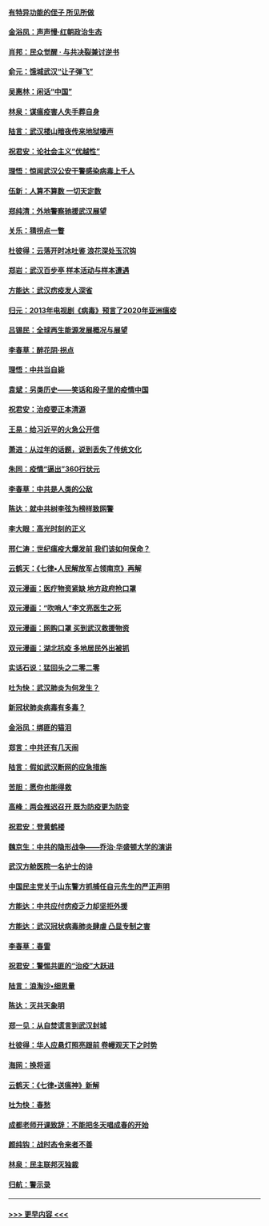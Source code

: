 #### [有特异功能的侄子 所见所做](../pages/nsc993/n11901154.md?t=02281802) 
#### [金浴凤：声声慢‧红朝政治生态](../pages/nsc993/n11899553.md?t=02281802) 
#### [肖邦：民众觉醒 · 与共决裂兼讨逆书](../pages/nsc993/n11898435.md?t=02281802) 
#### [俞元：饿城武汉“让子弹飞”](../pages/nsc993/n11898344.md?t=02281802) 
#### [吴惠林：闲话“中国”](../pages/nsc993/n11898182.md?t=02281802) 
#### [林泉：谋瘟疫害人失手葬自身](../pages/nsc993/n11897892.md?t=02281802) 
#### [陆言：武汉楼山暗夜传来地狱嚎声](../pages/nsc993/n11897033.md?t=02281802) 
#### [祝君安：论社会主义“优越性”](../pages/nsc993/n11897005.md?t=02281802) 
#### [理悟：惊闻武汉公安干警感染病毒上千人](../pages/nsc993/n11896947.md?t=02281802) 
#### [伍新：人算不算数 一切天定数](../pages/nsc993/n11893372.md?t=02281802) 
#### [郑纯清：外地警察驰援武汉展望](../pages/nsc993/n11893115.md?t=02281802) 
#### [关乐：猜拐点一瞥](../pages/nsc993/n11893020.md?t=02281802) 
#### [杜彼得：云落开时冰吐鉴 浪花深处玉沉钩](../pages/nsc993/n11892107.md?t=02281802) 
#### [郑岩：武汉百步亭 样本活动与样本遭遇](../pages/nsc993/n11892310.md?t=02281802) 
#### [方能达：武汉疠疫发人深省](../pages/nsc993/n11891376.md?t=02281802) 
#### [归元：2013年电视剧《病毒》预言了2020年亚洲瘟疫](../pages/nsc993/n11891126.md?t=02281802) 
#### [吕锡民：全球再生能源发展概况与展望](../pages/nsc993/n11890613.md?t=02281802) 
#### [李春草：醉花阴·拐点](../pages/nsc993/n11890567.md?t=02281802) 
#### [理悟：中共当自毙](../pages/nsc993/n11890559.md?t=02281802) 
#### [袁斌：另类历史——笑话和段子里的疫情中国](../pages/nsc993/n11889243.md?t=02281802) 
#### [祝君安：治疫要正本清源](../pages/nsc993/n11889085.md?t=02281802) 
#### [王易：给习近平的火急公开信](../pages/nsc993/n11888225.md?t=02281802) 
#### [萧进：从过年的话题，说到丢失了传统文化](../pages/nsc993/n11887732.md?t=02281802) 
#### [朱同：疫情“逼出”360行状元](../pages/nsc993/n11887678.md?t=02281802) 
#### [李春草：中共是人类的公敌](../pages/nsc993/n11887656.md?t=02281802) 
#### [陈达：就中共树李弦为榜样致网警](../pages/nsc993/n11887625.md?t=02281802) 
#### [李大眼：高光时刻的正义](../pages/nsc993/n11887585.md?t=02281802) 
#### [邢仁涛：世纪瘟疫大爆发前 我们该如何保命？](../pages/nsc993/n11887535.md?t=02281802) 
#### [云鹤天：《七律▪人民解放军占领南京》再解](../pages/nsc993/n11887524.md?t=02281802) 
#### [双元漫画：医疗物资紧缺 地方政府抢口罩](../pages/nsc993/n11884744.md?t=02281802) 
#### [双元漫画：“吹哨人”李文亮医生之死](../pages/nsc993/n11884705.md?t=02281802) 
#### [双元漫画：网购口罩 买到武汉救援物资](../pages/nsc993/n11884670.md?t=02281802) 
#### [双元漫画：湖北抗疫 多地居民外出被抓](../pages/nsc993/n11884643.md?t=02281802) 
#### [实话石说：猛回头之二零二零](../pages/nsc993/n11883968.md?t=02281802) 
#### [吐为快：武汉肺炎为何发生？](../pages/nsc993/n11882180.md?t=02281802) 
#### [新冠状肺炎病毒有多毒？](../pages/nsc993/n11881790.md?t=02281802) 
#### [金浴凤：绑匪的猫泪](../pages/nsc993/n11880664.md?t=02281802) 
#### [郑言：中共还有几天闹](../pages/nsc993/n11880645.md?t=02281802) 
#### [陆言：假如武汉断网的应急措施](../pages/nsc993/n11880619.md?t=02281802) 
#### [苦胆：愿你也能得救](../pages/nsc993/n11880601.md?t=02281802) 
#### [高峰：两会推迟召开  既为防疫更为防变](../pages/nsc993/n11879977.md?t=02281802) 
#### [祝君安：登黄鹤楼](../pages/nsc993/n11880583.md?t=02281802) 
#### [魏京生：中共的隐形战争——乔治‧华盛顿大学的演讲](../pages/nsc993/n11879765.md?t=02281802) 
#### [武汉方舱医院一名护士的诗](../pages/nsc993/n11878480.md?t=02281802) 
#### [中国民主党关于山东警方抓捕任自元先生的严正声明](../pages/nsc993/n11877506.md?t=02281802) 
#### [方能达：中共应付疠疫乏力却坚拒外援](../pages/nsc993/n11877497.md?t=02281802) 
#### [方能达：武汉冠状病毒肺炎肆虐 凸显专制之害](../pages/nsc993/n11877475.md?t=02281802) 
#### [李春草：春雷](../pages/nsc993/n11876287.md?t=02281802) 
#### [祝君安：警惕共匪的“治疫”大跃进](../pages/nsc993/n11876084.md?t=02281802) 
#### [陆言：浪淘沙•细思量](../pages/nsc993/n11876071.md?t=02281802) 
#### [陈达：灭共天象明](../pages/nsc993/n11876063.md?t=02281802) 
#### [郑一见：从自焚谎言到武汉封城](../pages/nsc993/n11875621.md?t=02281802) 
#### [杜彼得：华人应悬灯照亮跟前 卷幔观天下之时势](../pages/nsc993/n11874822.md?t=02281802) 
#### [海网：换将谣](../pages/nsc993/n11873712.md?t=02281802) 
#### [云鹤天：《七律▪送瘟神》新解](../pages/nsc993/n11873598.md?t=02281802) 
#### [吐为快：春愁](../pages/nsc993/n11872801.md?t=02281802) 
#### [成都老师开课致辞：不能把冬天唱成春的开始](../pages/nsc993/n11872653.md?t=02281802) 
#### [颜纯钩：战时态令来者不善](../pages/nsc993/n11872011.md?t=02281802) 
#### [林泉：民主联邦灭独裁](../pages/nsc993/n11870998.md?t=02281802) 
#### [归航：警示录](../pages/nsc993/n11870963.md?t=02281802) 

----
#### [ >>> 更早内容 <<< ](../indexes/nsc993-earlier.md)
